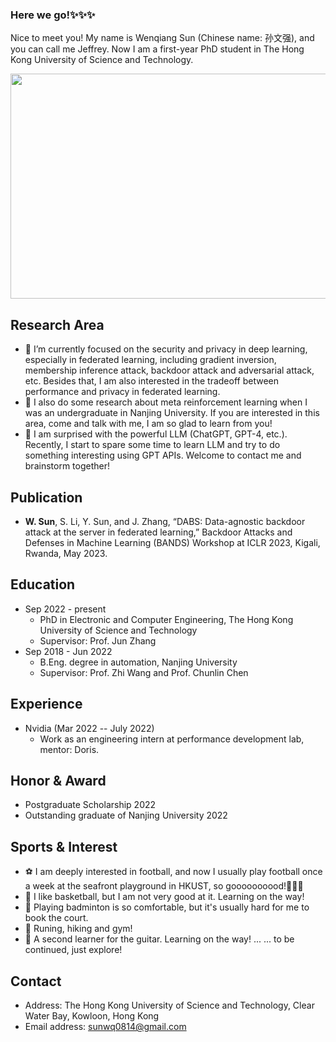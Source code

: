 ### Here we go!✨✨✨

Nice to meet you! My name is Wenqiang Sun (Chinese name: 孙文强), and you can call me Jeffrey. Now I am a first-year PhD student in The Hong Kong University of Science and Technology.
<!-- ![image](https://user-images.githubusercontent.com/93043187/226234646-edc976a7-6033-4b60-b0bf-c8b59a2e734f.png) -->
<div align="center">
<img src="https://user-images.githubusercontent.com/93043187/226234646-edc976a7-6033-4b60-b0bf-c8b59a2e734f.png" width="600" height="360" align="center" />
</div>
  
## Research Area
- 🔭 I’m currently focused on the security and privacy in deep learning, especially in federated learning, including gradient inversion, membership inference attack, backdoor attack and adversarial attack, etc. Besides that, I am also interested in the tradeoff between performance and privacy in federated learning.
- 🧐 I also do some research about meta reinforcement learning when I was an undergraduate in Nanjing University. If you are interested in this area, come and talk with me, I am so glad to learn from you!
- 🤔 I am surprised with the powerful LLM (ChatGPT, GPT-4, etc.). Recently, I start to spare some time to learn LLM and try to do something interesting using GPT APIs. Welcome to contact me and brainstorm together!

## Publication
- $\textbf{W. Sun}$, S. Li, Y. Sun, and J. Zhang, “DABS: Data-agnostic backdoor attack at the server in federated learning,” Backdoor Attacks and Defenses in Machine Learning (BANDS) Workshop at ICLR 2023, Kigali, Rwanda, May 2023.

## Education
- Sep 2022 - present
  - PhD in Electronic and Computer Engineering, The Hong Kong University of Science and Technology
  - Supervisor: Prof. Jun Zhang
- Sep 2018 - Jun 2022
  - B.Eng. degree in automation, Nanjing University
  - Supervisor: Prof. Zhi Wang and Prof. Chunlin Chen

## Experience
- Nvidia (Mar 2022 -- July 2022)
  - Work as an engineering intern at performance development lab, mentor: Doris.

## Honor & Award
- Postgraduate Scholarship 2022
- Outstanding graduate of Nanjing University 2022

## Sports & Interest
- ⚽️ I am deeply interested in football, and now I usually play football once a week at the seafront playground in HKUST, so goooooooood!🌟🌟🌟
- 🏀 I like basketball, but I am not very good at it. Learning on the way!
- 🏸️ Playing badminton is so comfortable, but it's usually hard for me to book the court. 
- 🏃 Runing, hiking and gym!
- 🎸 A second learner for the guitar. Learning on the way!
... ... to be continued, just explore!


## Contact
- Address: The Hong Kong University of Science and Technology, Clear Water Bay, Kowloon, Hong Kong
- Email address: sunwq0814@gmail.com

